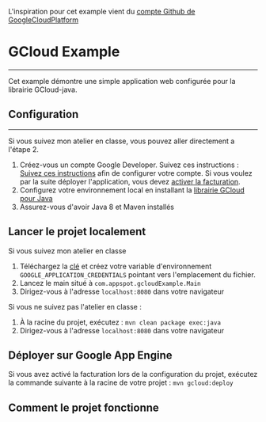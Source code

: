 L'inspiration pour cet example vient du [compte Github de GoogleCloudPlatform](https://github.com/GoogleCloudPlatform/java-docs-samples/tree/master/managed_vms/sparkjava)
# GCloud Example
---
Cet example démontre une simple application web configurée pour la librairie GCloud-java.

## Configuration
---
Si vous suivez mon atelier en classe, vous pouvez aller directement a l'étape 2.

1. Créez-vous un compte Google Developer. Suivez ces instructions : [Suivez ces instructions](https://cloud.google.com/docs/authentication#preparation) afin de configurer votre compte. Si vous voulez par la suite déployer l'application, vous devez [activer la facturation](https://support.google.com/cloud/?rd=2#topic=6288636).
2. Configurez votre environnement local en installant la [librairie GCloud pour Java](https://cloud.google.com/sdk/)
3. Assurez-vous d'avoir Java 8 et Maven installés

## Lancer le projet localement
Si vous suivez mon atelier en classe
1. Téléchargez la [clé](https://support.google.com/cloud/?rd=2#topic=6288636) et créez votre variable d'environnement `GOOGLE_APPLICATION_CREDENTIALS` pointant vers l'emplacement du fichier.
2. Lancez le main situé à `com.appspot.gcloudExample.Main`
3. Dirigez-vous à l'adresse `localhost:8080` dans votre navigateur

Si vous ne suivez pas l'atelier en classe :
1. À la racine du projet, exécutez : `mvn clean package exec:java`
2. Dirigez-vous à l'adresse `localhost:8080` dans votre navigateur

## Déployer sur Google App Engine
Si vous avez activé la facturation lors de la configuration du projet, exécutez la commande suivante à la racine de votre projet : `mvn gcloud:deploy`

## Comment le projet fonctionne
